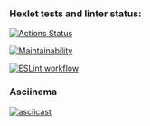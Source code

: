 ### Hexlet tests and linter status:
[![Actions Status](https://github.com/Nikitoring/backend-project-lvl1/workflows/hexlet-check/badge.svg)](https://github.com/Nikitoring/backend-project-lvl1/actions)

[![Maintainability](https://api.codeclimate.com/v1/badges/a99a88d28ad37a79dbf6/maintainability)](https://codeclimate.com/github/codeclimate/codeclimate/maintainability)

[![ESLint workflow](https://github.com/Nikitoring/backend-project-lvl1/workflows/linter-check/badge.svg)](https://github.com/Nikitoring/backend-project-lvl1/actions)

### Asciinema

[![asciicast](https://asciinema.org/a/0JDkg7hTKYQteioXUivHmH3hn.svg)](https://asciinema.org/a/0JDkg7hTKYQteioXUivHmH3hn)
